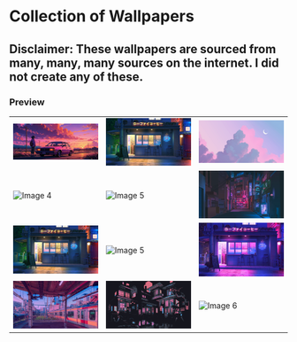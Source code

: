 # Collection of Wallpapers

## Disclaimer: These wallpapers are sourced from many, many, many sources on the internet. I did not create any of these.

### Preview

<table>
  <tr>
    <td><img src="/anime-boy-and-his-car-m4-wallpaper-2560x1080_14.jpg" alt="Image 1" width="200"/></td>
    <td><img src="/bogdan-mb0sco-loficoffee-hdpreview.jpg" alt="Image 2" width="200"/></td>
    <td><img src="/cloud.png" alt="Image 3" width="200"/></td>
  </tr>
  <tr>
    <td><img src="/clouds-3.png" alt="Image 4" width="200"/></td>
    <td><img src="/evening-sky.png" alt="Image 5" width="200"/></td>
    <td><img src="/japanese-neon-g9miy36z9jewhqvm.webp" alt="Image 6" width="200"/></td>
  </tr>
  <tr>
    <td><img src="/lpq6o2autx761.jpg" alt="Image 4" width="200"/></td>
    <td><img src="/pastel-car.png" alt="Image 5" width="200"/></td>
    <td><img src="/thumb-1920-1248293.jpg" alt="Image 6" width="200"/></td>
  </tr>
  <tr>
    <td><img src="/train.jpg" alt="Image 4" width="200"/></td>
    <td><img src="/wallpaper.png" alt="Image 5" width="200"/></td>
    <td><img src="/yosemite.png" alt="Image 6" width="200"/></td>
  </tr>
</table>
